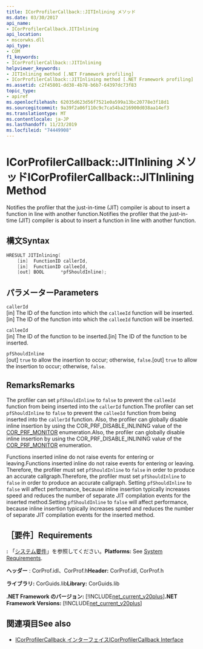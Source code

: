 ```yaml
---
title: ICorProfilerCallback::JITInlining メソッド
ms.date: 03/30/2017
api_name:
- ICorProfilerCallback.JITInlining
api_location:
- mscorwks.dll
api_type:
- COM
f1_keywords:
- ICorProfilerCallback::JITInlining
helpviewer_keywords:
- JITInlining method [.NET Framework profiling]
- ICorProfilerCallback::JITInlining method [.NET Framework profiling]
ms.assetid: c2f45801-dd38-4b78-b6b7-64397dc73f83
topic_type:
- apiref
ms.openlocfilehash: 62035d623d56f7521e0a599a13bc20778e3f18d1
ms.sourcegitcommit: 9a39f2a06f110c9c7ca54ba216900d038aa14ef3
ms.translationtype: MT
ms.contentlocale: ja-JP
ms.lasthandoff: 11/23/2019
ms.locfileid: "74449908"
---
```

# <a name="icorprofilercallbackjitinlining-method"></a><span data-ttu-id="68a49-102">ICorProfilerCallback::JITInlining メソッド</span><span class="sxs-lookup"><span data-stu-id="68a49-102">ICorProfilerCallback::JITInlining Method</span></span>
<span data-ttu-id="68a49-103">Notifies the profiler that the just-in-time (JIT) compiler is about to insert a function in line with another function.</span><span class="sxs-lookup"><span data-stu-id="68a49-103">Notifies the profiler that the just-in-time (JIT) compiler is about to insert a function in line with another function.</span></span>  
  
## <a name="syntax"></a><span data-ttu-id="68a49-104">構文</span><span class="sxs-lookup"><span data-stu-id="68a49-104">Syntax</span></span>  
  
```cpp  
HRESULT JITInlining(  
    [in]  FunctionID callerId,  
    [in]  FunctionID calleeId,  
    [out] BOOL      *pfShouldInline);  
```  
  
## <a name="parameters"></a><span data-ttu-id="68a49-105">パラメーター</span><span class="sxs-lookup"><span data-stu-id="68a49-105">Parameters</span></span>  
 `callerId`  
 <span data-ttu-id="68a49-106">[in] The ID of the function into which the `calleeId` function will be inserted.</span><span class="sxs-lookup"><span data-stu-id="68a49-106">[in] The ID of the function into which the `calleeId` function will be inserted.</span></span>  
  
 `calleeId`  
 <span data-ttu-id="68a49-107">[in] The ID of the function to be inserted.</span><span class="sxs-lookup"><span data-stu-id="68a49-107">[in] The ID of the function to be inserted.</span></span>  
  
 `pfShouldInline`  
 <span data-ttu-id="68a49-108">[out] `true` to allow the insertion to occur; otherwise, `false`.</span><span class="sxs-lookup"><span data-stu-id="68a49-108">[out] `true` to allow the insertion to occur; otherwise, `false`.</span></span>  
  
## <a name="remarks"></a><span data-ttu-id="68a49-109">Remarks</span><span class="sxs-lookup"><span data-stu-id="68a49-109">Remarks</span></span>  
 <span data-ttu-id="68a49-110">The profiler can set `pfShouldInline` to `false` to prevent the `calleeId` function from being inserted into the `callerId` function.</span><span class="sxs-lookup"><span data-stu-id="68a49-110">The profiler can set `pfShouldInline` to `false` to prevent the `calleeId` function from being inserted into the `callerId` function.</span></span> <span data-ttu-id="68a49-111">Also, the profiler can globally disable inline insertion by using the COR_PRF_DISABLE_INLINING value of the [COR_PRF_MONITOR](../../../../docs/framework/unmanaged-api/profiling/cor-prf-monitor-enumeration.md) enumeration.</span><span class="sxs-lookup"><span data-stu-id="68a49-111">Also, the profiler can globally disable inline insertion by using the COR_PRF_DISABLE_INLINING value of the [COR_PRF_MONITOR](../../../../docs/framework/unmanaged-api/profiling/cor-prf-monitor-enumeration.md) enumeration.</span></span>  
  
 <span data-ttu-id="68a49-112">Functions inserted inline do not raise events for entering or leaving.</span><span class="sxs-lookup"><span data-stu-id="68a49-112">Functions inserted inline do not raise events for entering or leaving.</span></span> <span data-ttu-id="68a49-113">Therefore, the profiler must set `pfShouldInline` to `false` in order to produce an accurate callgraph.</span><span class="sxs-lookup"><span data-stu-id="68a49-113">Therefore, the profiler must set `pfShouldInline` to `false` in order to produce an accurate callgraph.</span></span> <span data-ttu-id="68a49-114">Setting `pfShouldInline` to `false` will affect performance, because inline insertion typically increases speed and reduces the number of separate JIT compilation events for the inserted method.</span><span class="sxs-lookup"><span data-stu-id="68a49-114">Setting `pfShouldInline` to `false` will affect performance, because inline insertion typically increases speed and reduces the number of separate JIT compilation events for the inserted method.</span></span>  
  
## <a name="requirements"></a><span data-ttu-id="68a49-115">［要件］</span><span class="sxs-lookup"><span data-stu-id="68a49-115">Requirements</span></span>  
 <span data-ttu-id="68a49-116">**:** 「[システム要件](../../../../docs/framework/get-started/system-requirements.md)」を参照してください。</span><span class="sxs-lookup"><span data-stu-id="68a49-116">**Platforms:** See [System Requirements](../../../../docs/framework/get-started/system-requirements.md).</span></span>  
  
 <span data-ttu-id="68a49-117">**ヘッダー** : CorProf.idl、CorProf.h</span><span class="sxs-lookup"><span data-stu-id="68a49-117">**Header:** CorProf.idl, CorProf.h</span></span>  
  
 <span data-ttu-id="68a49-118">**ライブラリ:** CorGuids.lib</span><span class="sxs-lookup"><span data-stu-id="68a49-118">**Library:** CorGuids.lib</span></span>  
  
 <span data-ttu-id="68a49-119">**.NET Framework のバージョン:** [!INCLUDE[net_current_v20plus](../../../../includes/net-current-v20plus-md.md)]</span><span class="sxs-lookup"><span data-stu-id="68a49-119">**.NET Framework Versions:** [!INCLUDE[net_current_v20plus](../../../../includes/net-current-v20plus-md.md)]</span></span>  
  
## <a name="see-also"></a><span data-ttu-id="68a49-120">関連項目</span><span class="sxs-lookup"><span data-stu-id="68a49-120">See also</span></span>

- [<span data-ttu-id="68a49-121">ICorProfilerCallback インターフェイス</span><span class="sxs-lookup"><span data-stu-id="68a49-121">ICorProfilerCallback Interface</span></span>](../../../../docs/framework/unmanaged-api/profiling/icorprofilercallback-interface.md)
